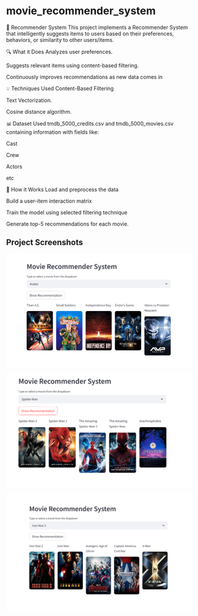 # movie_recommender_system
🎯 Recommender System
This project implements a Recommender System that intelligently suggests items to users based on their preferences, behaviors, or similarity to other users/items. 

🔍 What it Does
Analyzes user preferences.

Suggests relevant items using content-based filtering. 

Continuously improves recommendations as new data comes in

💡 Techniques Used
Content-Based Filtering

Text Vectorization.

Cosine distance algorithm.


📊 Dataset
Used tmdb_5000_credits.csv and tmdb_5000_movies.csv containing information with fields like:

Cast

Crew

Actors

etc

🚀 How it Works
Load and preprocess the data

Build a user-item interaction matrix

Train the model using selected filtering technique

Generate top-5 recommendations for each movie.

## Project Screenshots

![image alt](https://github.com/chandankumar456/movie_recommender_system/blob/2e7385b6510914eb4ee6d591f04a81f5bc7fdfcd/Screenshot%202025-04-04%20182706.png)

![image alt](https://github.com/chandankumar456/movie_recommender_system/blob/af542ebbac9b4fbb905078facf4b2f7aba6c5081/Screenshot%202025-04-04%20182741.png)

![image alt](https://github.com/chandankumar456/movie_recommender_system/blob/af542ebbac9b4fbb905078facf4b2f7aba6c5081/Screenshot%202025-04-04%20182841.png)
